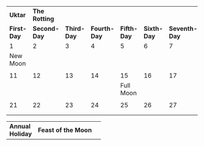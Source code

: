 |   |   |   |   |   |   |   |   |   |   |
|---|---|---|---|---|---|---|---|---|---|
|**Uktar**|**The Rotting**|||||||||
|**First-Day**|**Second-Day**|**Third-Day**|**Fourth-Day**|**Fifth-Day**|**Sixth-Day**|**Seventh-Day**|**Eight-Day**|**Ninth-Day**|**Tenth-Day**|
|1|2|3|4|5|6|7|8|9|10|
|New Moon||||||||||
|||||||||||
|11|12|13|14|15|16|17|18|19|20|
|||||Full Moon||||||
|||||||||||
|21|22|23|24|25|26|27|28|29|30|
|||||||||||
|||||||||||

|   |   |   |
|---|---|---|
|**Annual**  <br>**Holiday**|**Feast of the Moon**||